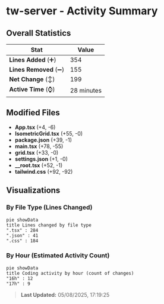 # tw-server - Activity Summary 

## Overall Statistics

| Stat                   | Value                                                             |
| ---------------------- | ----------------------------------------------------------------- |
| **Lines Added** (➕)   | 354                                          |
| **Lines Removed** (➖) | 155                                        |
| **Net Change** (↕)    | 199                |
| **Active Time** (⌚)   | 28 minutes |


## Modified Files
- **App.tsx** (+4, -6)
- **IsometricGrid.tsx** (+55, -0)
- **package.json** (+39, -1)
- **main.tsx** (+78, -55)
- **grid.tsx** (+33, -0)
- **settings.json** (+1, -0)
- **__root.tsx** (+52, -1)
- **tailwind.css** (+92, -92)

## Visualizations

### By File Type (Lines Changed)

```mermaid
pie showData
title Lines changed by file type
".tsx" : 284
".json" : 41
".css" : 184
```

### By Hour (Estimated Activity Count)

```mermaid
pie showData
title Coding activity by hour (count of changes)
"16h" : 12
"17h" : 9
```


> **Last Updated:** 05/08/2025, 17:19:25